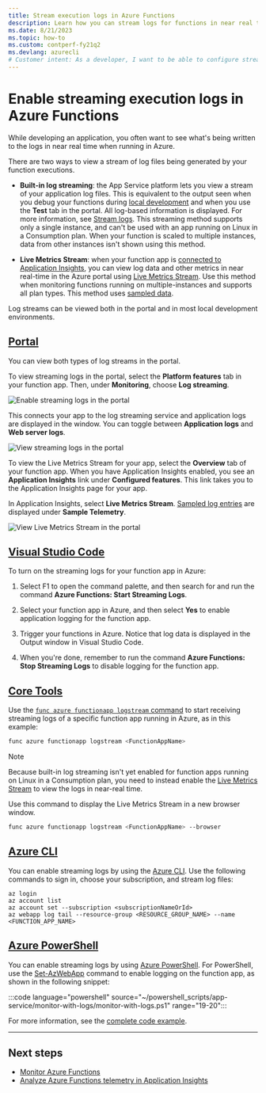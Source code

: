 ```yaml
---
title: Stream execution logs in Azure Functions
description: Learn how you can stream logs for functions in near real time.
ms.date: 8/21/2023
ms.topic: how-to
ms.custom: contperf-fy21q2
ms.devlang: azurecli
# Customer intent: As a developer, I want to be able to configure streaming logs so that I can see what's happening in my functions in near real time.
---
```


# Enable streaming execution logs in Azure Functions

While developing an application, you often want to see what's being written to the logs in near real time when running in Azure.

There are two ways to view a stream of log files being generated by your function executions.

* **Built-in log streaming**: the App Service platform lets you view a stream of your application log files. This is equivalent to the output seen when you debug your functions during [local development](functions-develop-local.md) and when you use the **Test** tab in the portal. All log-based information is displayed. For more information, see [Stream logs](../app-service/troubleshoot-diagnostic-logs.md#stream-logs). This streaming method supports only a single instance, and can't be used with an app running on Linux in a Consumption plan. When your function is scaled to multiple instances, data from other instances isn't shown using this method. 

* **Live Metrics Stream**: when your function app is [connected to Application Insights](configure-monitoring.md#enable-application-insights-integration), you can view log data and other metrics in near real-time in the Azure portal using [Live Metrics Stream](../azure-monitor/app/live-stream.md). Use this method when monitoring functions running on multiple-instances and supports all plan types. This method uses [sampled data](configure-monitoring.md#configure-sampling).

Log streams can be viewed both in the portal and in most local development environments. 

## [Portal](#tab/azure-portal)

You can view both types of log streams in the portal.

To view streaming logs in the portal, select the **Platform features** tab in your function app. Then, under **Monitoring**, choose **Log streaming**.

![Enable streaming logs in the portal](./media/functions-monitoring/enable-streaming-logs-portal.png)

This connects your app to the log streaming service and application logs are displayed in the window. You can toggle between **Application logs** and **Web server logs**.  

![View streaming logs in the portal](./media/functions-monitoring/streaming-logs-window.png)

To view the Live Metrics Stream for your app, select the **Overview** tab of your function app. When you have Application Insights enabled, you see an **Application Insights** link under **Configured features**. This link takes you to the Application Insights page for your app.

In Application Insights, select **Live Metrics Stream**. [Sampled log entries](configure-monitoring.md#configure-sampling) are displayed under **Sample Telemetry**.

![View Live Metrics Stream in the portal](./media/functions-monitoring/live-metrics-stream.png) 

## [Visual Studio Code](#tab/vs-code)

To turn on the streaming logs for your function app in Azure:

1. Select F1 to open the command palette, and then search for and run the command **Azure Functions: Start Streaming Logs**.

1. Select your function app in Azure, and then select **Yes** to enable application logging for the function app.

1. Trigger your functions in Azure. Notice that log data is displayed in the Output window in Visual Studio Code.

1. When you're done, remember to run the command **Azure Functions: Stop Streaming Logs** to disable logging for the function app.

## [Core Tools](#tab/core-tools)

Use the [`func azure functionapp logstream` command](functions-core-tools-reference.md#func-azure-functionapp-list-functions) to start receiving streaming logs of a specific function app running in Azure, as in this example:

```bash
func azure functionapp logstream <FunctionAppName>
```

>[!NOTE] 
>Because built-in log streaming isn't yet enabled for function apps running on Linux in a Consumption plan, you need to instead enable the [Live Metrics Stream](../azure-monitor/app/live-stream.md) to view the logs in near-real time. 

Use this command to display the Live Metrics Stream in a new browser window.

```bash
func azure functionapp logstream <FunctionAppName> --browser
```

## [Azure CLI](#tab/azure-cli)

You can enable streaming logs by using the [Azure CLI](/cli/azure/install-azure-cli). Use the following commands to sign in, choose your subscription, and stream log files:

```azurecli
az login
az account list
az account set --subscription <subscriptionNameOrId>
az webapp log tail --resource-group <RESOURCE_GROUP_NAME> --name <FUNCTION_APP_NAME>
```

## [Azure PowerShell](#tab/azure-powershell)

You can enable streaming logs by using [Azure PowerShell](/powershell/azure/). For PowerShell, use the [Set-AzWebApp](/powershell/module/az.websites/set-azwebapp) command to enable logging on the function app, as shown in the following snippet: 

:::code language="powershell" source="~/powershell_scripts/app-service/monitor-with-logs/monitor-with-logs.ps1" range="19-20":::

For more information, see the [complete code example](../app-service/scripts/powershell-monitor.md#sample-script). 

---

## Next steps

+ [Monitor Azure Functions](functions-monitoring.md)
+ [Analyze Azure Functions telemetry in Application Insights](analyze-telemetry-data.md)
